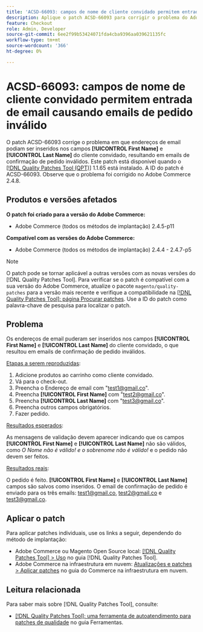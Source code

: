 ```yaml
---
title: 'ACSD-66093: campos de nome de cliente convidado permitem entrada de email causando emails de pedido inválido'
description: Aplique o patch ACSD-66093 para corrigir o problema do Adobe Commerce em que é possível inserir endereços de email nos campos de cliente convidado **[!UICONTROL First Name]** e **[!UICONTROL Last Name]** e enviar emails de confirmação de pedido inválidos.
feature: Checkout
role: Admin, Developer
source-git-commit: 6ee2f99b53424071fda4cba9396aa039621135fc
workflow-type: tm+mt
source-wordcount: '366'
ht-degree: 0%

---
```



# ACSD-66093: campos de nome de cliente convidado permitem entrada de email causando emails de pedido inválido

O patch ACSD-66093 corrige o problema em que endereços de email podiam ser inseridos nos campos **[!UICONTROL First Name]** e **[!UICONTROL Last Name]** do cliente convidado, resultando em emails de confirmação de pedido inválidos. Este patch está disponível quando o [[!DNL Quality Patches Tool (QPT)]](/help/tools/quality-patches-tool/quality-patches-tool-to-self-serve-quality-patches.md) 1.1.65 está instalado. A ID do patch é ACSD-66093. Observe que o problema foi corrigido no Adobe Commerce 2.4.8.

## Produtos e versões afetados

**O patch foi criado para a versão do Adobe Commerce:**

* Adobe Commerce (todos os métodos de implantação) 2.4.5-p11

**Compatível com as versões do Adobe Commerce:**

* Adobe Commerce (todos os métodos de implantação) 2.4.4 - 2.4.7-p5

>[!NOTE]
>
>O patch pode se tornar aplicável a outras versões com as novas versões do [!DNL Quality Patches Tool]. Para verificar se o patch é compatível com a sua versão do Adobe Commerce, atualize o pacote `magento/quality-patches` para a versão mais recente e verifique a compatibilidade na [[!DNL Quality Patches Tool]: página Procurar patches](https://experienceleague.adobe.com/tools/commerce-quality-patches/index.html). Use a ID do patch como palavra-chave de pesquisa para localizar o patch.

## Problema

Os endereços de email puderam ser inseridos nos campos **[!UICONTROL First Name]** e **[!UICONTROL Last Name]** do cliente convidado, o que resultou em emails de confirmação de pedido inválidos.

<u>Etapas a serem reproduzidas</u>:

1. Adicione produtos ao carrinho como cliente convidado.
2. Vá para o check-out.
3. Preencha o Endereço de email com &quot;test1@gmail.co&quot;.
4. Preencha **[!UICONTROL First Name]** com &quot;<test2@gmail.co>&quot;.
5. Preencha **[!UICONTROL Last Name]** com &quot;<test3@gmail.co>&quot;.
6. Preencha outros campos obrigatórios.
7. Fazer pedido.

<u>Resultados esperados</u>:

As mensagens de validação devem aparecer indicando que os campos **[!UICONTROL First Name]** e **[!UICONTROL Last Name]** não são válidos, como *O Nome não é válido! e o sobrenome não é válido!* e o pedido não devem ser feitos.

<u>Resultados reais</u>:

O pedido é feito.
**[!UICONTROL First Name]** e **[!UICONTROL Last Name]** campos são salvos como inseridos.
O email de confirmação de pedido é enviado para os três emails: test1@gmail.co, test2@gmail.co e test3@gmail.co.

## Aplicar o patch

Para aplicar patches individuais, use os links a seguir, dependendo do método de implantação:

* Adobe Commerce ou Magento Open Source local: [[!DNL Quality Patches Tool] > Uso](/help/tools/quality-patches-tool/usage.md) no guia [!DNL Quality Patches Tool].
* Adobe Commerce na infraestrutura em nuvem: [Atualizações e patches > Aplicar patches](https://experienceleague.adobe.com/docs/commerce-cloud-service/user-guide/develop/upgrade/apply-patches.html) no guia do Commerce na infraestrutura em nuvem.

## Leitura relacionada

Para saber mais sobre [!DNL Quality Patches Tool], consulte:

* [[!DNL Quality Patches Tool]: uma ferramenta de autoatendimento para patches de qualidade](/help/tools/quality-patches-tool/quality-patches-tool-to-self-serve-quality-patches.md) no guia Ferramentas.
